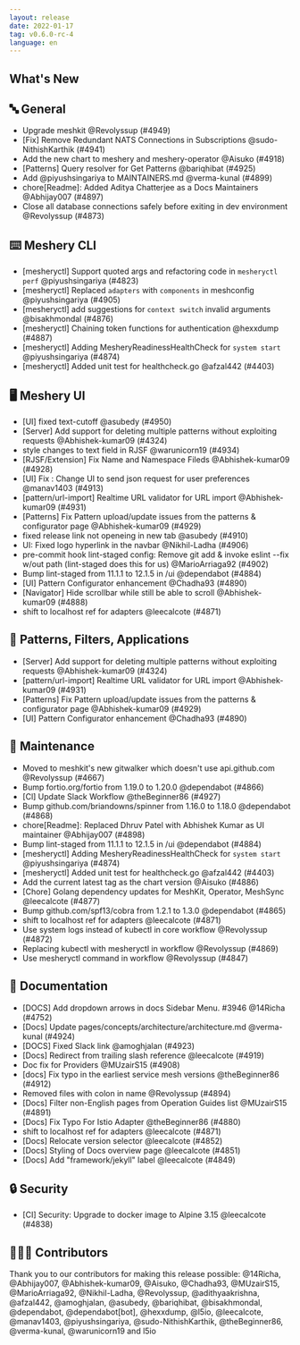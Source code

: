 ```yaml
---
layout: release
date: 2022-01-17
tag: v0.6.0-rc-4
language: en
---
```


## What's New
## 🔤 General
- Upgrade meshkit @Revolyssup (#4949)
- [Fix] Remove Redundant NATS Connections in Subscriptions @sudo-NithishKarthik (#4941)
- Add the new chart to meshery and meshery-operator @Aisuko (#4918)
- [Patterns] Query resolver for Get Patterns @bariqhibat (#4925)
- Add @piyushsingariya to MAINTAINERS.md @verma-kunal (#4899)
- chore\[Readme\]: Added Aditya Chatterjee as a Docs Maintainers @Abhijay007 (#4897)
-  Close all database connections safely before exiting in dev environment  @Revolyssup (#4873)

## ⌨️ Meshery CLI

- [mesheryctl] Support quoted args and refactoring code in `mesheryctl perf` @piyushsingariya (#4823)
- [mesheryctl] Replaced `adapters` with `components` in meshconfig @piyushsingariya (#4905)
- [mesheryctl] add suggestions for `context switch` invalid arguments @bisakhmondal (#4876)
- [mesheryctl] Chaining token functions for authentication @hexxdump (#4887)
- [mesheryctl] Adding MesheryReadinessHealthCheck for `system start` @piyushsingariya (#4874)
- [mesheryctl] Added unit test for healthcheck.go @afzal442 (#4403)

## 🖥 Meshery UI

- [UI] fixed text-cutoff @asubedy (#4950)
- [Server] Add support for deleting multiple patterns without exploiting requests @Abhishek-kumar09 (#4324)
- style changes to text field in RJSF @warunicorn19 (#4934)
- [RJSF/Extension] Fix Name and Namespace Fileds @Abhishek-kumar09 (#4928)
- [UI] Fix : Change UI to send json request for user preferences @manav1403 (#4913)
- [pattern/url-import] Realtime URL validator for URL import @Abhishek-kumar09 (#4931)
- [Patterns] Fix Pattern upload/update issues from the patterns & configurator page @Abhishek-kumar09 (#4929)
- fixed release link not openeing in new tab @asubedy (#4910)
- UI: Fixed logo hyperlink in the navbar @Nikhil-Ladha (#4906)
- pre-commit hook lint-staged config: Remove git add & invoke eslint --fix w/out path (lint-staged does this for us) @MarioArriaga92 (#4902)
- Bump lint-staged from 11.1.1 to 12.1.5 in /ui @dependabot (#4884)
- [UI] Pattern Configurator enhancement  @Chadha93 (#4890)
- [Navigator] Hide scrollbar while still be able to scroll @Abhishek-kumar09 (#4888)
- shift to localhost ref for adapters @leecalcote (#4871)

## 🔋 Patterns, Filters, Applications

- [Server] Add support for deleting multiple patterns without exploiting requests @Abhishek-kumar09 (#4324)
- [pattern/url-import] Realtime URL validator for URL import @Abhishek-kumar09 (#4931)
- [Patterns] Fix Pattern upload/update issues from the patterns & configurator page @Abhishek-kumar09 (#4929)
- [UI] Pattern Configurator enhancement  @Chadha93 (#4890)

## 🧰 Maintenance

- Moved to meshkit's new gitwalker which doesn't use api.github.com @Revolyssup (#4667)
- Bump fortio.org/fortio from 1.19.0 to 1.20.0 @dependabot (#4866)
- [Cl] Update Slack Workflow @theBeginner86 (#4927)
- Bump github.com/briandowns/spinner from 1.16.0 to 1.18.0 @dependabot (#4868)
- chore\[Readme\]: Replaced Dhruv Patel with Abhishek Kumar as UI maintainer @Abhijay007 (#4898)
- Bump lint-staged from 11.1.1 to 12.1.5 in /ui @dependabot (#4884)
- [mesheryctl] Adding MesheryReadinessHealthCheck for `system start` @piyushsingariya (#4874)
- [mesheryctl] Added unit test for healthcheck.go @afzal442 (#4403)
- Add the current latest tag as the chart version @Aisuko (#4886)
- [Chore] Golang dependency updates for MeshKit, Operator, MeshSync @leecalcote (#4877)
- Bump github.com/spf13/cobra from 1.2.1 to 1.3.0 @dependabot (#4865)
- shift to localhost ref for adapters @leecalcote (#4871)
- Use system logs instead of kubectl in core workflow @Revolyssup (#4872)
- Replacing kubectl with mesheryctl in workflow @Revolyssup (#4869)
- Use mesheryctl command in workflow @Revolyssup (#4847)

## 📖 Documentation

- [DOCS] Add dropdown arrows in docs Sidebar Menu. #3946 @14Richa (#4752)
- [Docs] Update pages/concepts/architecture/architecture.md @verma-kunal (#4924)
- [DOCS] Fixed Slack link @amoghjalan (#4923)
- [Docs] Redirect from trailing slash reference @leecalcote (#4919)
- Doc fix for Providers @MUzairS15 (#4908)
- [docs] Fix typo in the earliest service mesh versions @theBeginner86 (#4912)
- Removed files with colon in name @Revolyssup (#4894)
- [Docs] Filter non-English pages from Operation Guides list @MUzairS15 (#4891)
- [Docs] Fix Typo For Istio Adapter @theBeginner86 (#4880)
- shift to localhost ref for adapters @leecalcote (#4871)
- [Docs] Relocate version selector @leecalcote (#4852)
- [Docs] Styling of Docs overview page @leecalcote (#4851)
- [Docs] Add "framework/jekyll" label @leecalcote (#4849)

## 🔒 Security

- [CI] Security: Upgrade to docker image to Alpine 3.15 @leecalcote (#4838)

## 👨🏽‍💻 Contributors

Thank you to our contributors for making this release possible:
@14Richa, @Abhijay007, @Abhishek-kumar09, @Aisuko, @Chadha93, @MUzairS15, @MarioArriaga92, @Nikhil-Ladha, @Revolyssup, @adithyaakrishna, @afzal442, @amoghjalan, @asubedy, @bariqhibat, @bisakhmondal, @dependabot, @dependabot[bot], @hexxdump, @l5io, @leecalcote, @manav1403, @piyushsingariya, @sudo-NithishKarthik, @theBeginner86, @verma-kunal, @warunicorn19 and l5io
